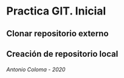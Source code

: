 #    Practica GIT. Inicial 
##  Clonar repositorio externo
##  Creación de repositorio local
######   Antonio Coloma - 2020


